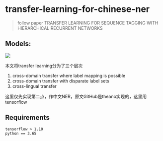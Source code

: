 # transfer-learning-for-chinese-ner

> follow paper TRANSFER LEARNING FOR SEQUENCE TAGGING WITH HIERARCHICAL RECURRENT NETWORKS

## Models:

![](http://ww1.sinaimg.cn/large/e1ac6bd5ly1fwq2lqapizj21ba16ajzt.jpg)

本文将transfer learning分为了三个层次

1. cross-domain transfer where label mapping is possible
2. cross-domain transfer with disparate label sets
3. cross-lingual transfer

这里仅先实现第二点，作中文NER，原文GitHub是theano实现的，这里用tensorflow

## Requirements

```
tensorflow > 1.10
python == 3.65
```
